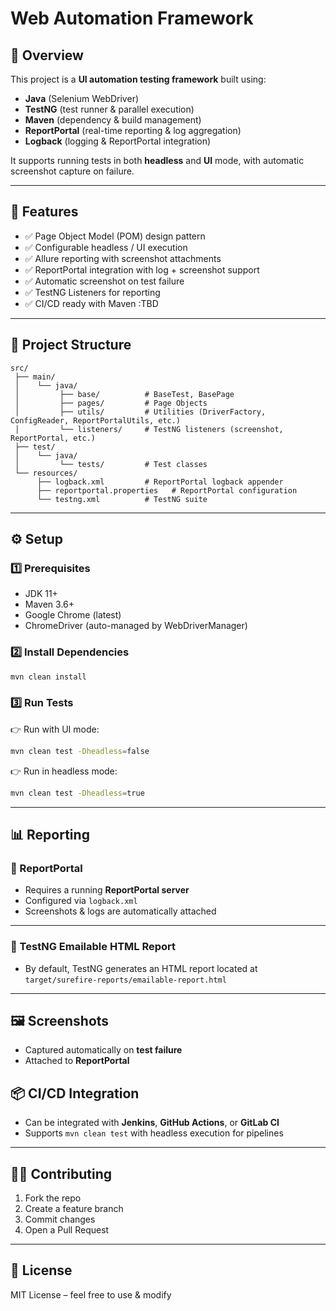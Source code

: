 # Web Automation Framework  

## 📌 Overview  
This project is a **UI automation testing framework** built using:  
- **Java** (Selenium WebDriver)  
- **TestNG** (test runner & parallel execution)  
- **Maven** (dependency & build management)  
- **ReportPortal** (real-time reporting & log aggregation)  
- **Logback** (logging & ReportPortal integration)  

It supports running tests in both **headless** and **UI** mode, with automatic screenshot capture on failure.  

---

## 🚀 Features  
- ✅ Page Object Model (POM) design pattern  
- ✅ Configurable headless / UI execution  
- ✅ Allure reporting with screenshot attachments  
- ✅ ReportPortal integration with log + screenshot support  
- ✅ Automatic screenshot on test failure  
- ✅ TestNG Listeners for reporting  
- ✅ CI/CD ready with Maven  :TBD

---

## 📂 Project Structure  

```
src/
 ├── main/
 │    └── java/
 │         ├── base/          # BaseTest, BasePage
 │         ├── pages/         # Page Objects
 │         ├── utils/         # Utilities (DriverFactory, ConfigReader, ReportPortalUtils, etc.)
 │         └── listeners/     # TestNG listeners (screenshot, ReportPortal, etc.)
 ├── test/
 │    └── java/
 │         └── tests/         # Test classes
 └── resources/
      ├── logback.xml         # ReportPortal logback appender
      ├── reportportal.properties   # ReportPortal configuration
      └── testng.xml          # TestNG suite
```

---

## ⚙️ Setup  

### 1️⃣ Prerequisites  
- JDK 11+  
- Maven 3.6+  
- Google Chrome (latest)  
- ChromeDriver (auto-managed by WebDriverManager)  

### 2️⃣ Install Dependencies  
```bash
mvn clean install
```

### 3️⃣ Run Tests  

👉 Run with UI mode:
```bash
mvn clean test -Dheadless=false
```

👉 Run in headless mode:
```bash
mvn clean test -Dheadless=true
```

---

## 📊 Reporting  

### 🔹 ReportPortal  
- Requires a running **ReportPortal server**  
- Configured via `logback.xml`  
- Screenshots & logs are automatically attached  

---
### 🔹 TestNG Emailable HTML Report
- By default, TestNG generates an HTML report located at `target/surefire-reports/emailable-report.html`

---

## 🖼️ Screenshots  

- Captured automatically on **test failure**  
- Attached to **ReportPortal**  


## 📦 CI/CD Integration  
- Can be integrated with **Jenkins**, **GitHub Actions**, or **GitLab CI**  
- Supports `mvn clean test` with headless execution for pipelines  

---

## 👨‍💻 Contributing  
1. Fork the repo  
2. Create a feature branch  
3. Commit changes  
4. Open a Pull Request  

---

## 📜 License  
MIT License – feel free to use & modify  
